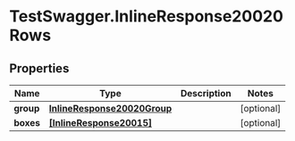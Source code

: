 # TestSwagger.InlineResponse20020Rows

## Properties

Name | Type | Description | Notes
------------ | ------------- | ------------- | -------------
**group** | [**InlineResponse20020Group**](InlineResponse20020Group.md) |  | [optional] 
**boxes** | [**[InlineResponse20015]**](InlineResponse20015.md) |  | [optional] 


